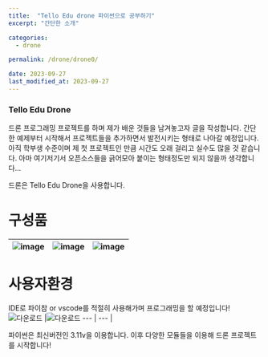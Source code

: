 ```yaml
---
title:  "Tello Edu drone 파이썬으로 공부하기"
excerpt: "간단한 소개"

categories:
  - drone

permalink: /drone/drone0/

date: 2023-09-27
last_modified_at: 2023-09-27
---
```


### Tello Edu Drone
드론 프로그래밍 프로젝트를 하며 제가 배운 것들을 남겨놓고자 글을 작성합니다.
간단한 예제부터 시작해서 프로젝트들을 추가하면서 발전시키는 형태로 나아갈 예정입니다. 
아직 학부생 수준이며 제 첫 프로젝트인 만큼 시간도 오래 걸리고 실수도 많을 것 같습니다.
아마 여기저기서 오픈소스들을 긁어모아 붙이는 형태정도만 되지 않을까 생각합니다...

드론은 Tello Edu Drone을 사용합니다.
# 구성품
![image](https://github.com/k74035/k74035.github.io/assets/126762577/89bdaacd-ecdb-41cf-884d-3d9773bb319b) |![image](https://github.com/k74035/k74035.github.io/assets/126762577/01eee905-99c8-4d7c-af34-1589aad3deff) |![image](https://github.com/k74035/k74035.github.io/assets/126762577/7ae9b493-ba43-44ba-9797-3d2c6ecc95e0)
--- | --- | --- |

# 사용자환경
IDE로 파이참 or vscode를 적절히 사용해가며 프로그래밍을 할 예정입니다!
![다운로드](https://github.com/k74035/k74035.github.io/assets/126762577/6ddb0f4c-7e79-42c0-991a-2ec98145e5c4) |![다운로드](https://github.com/k74035/k74035.github.io/assets/126762577/4da9aed2-b5f1-4333-af2a-b9395320791c)
--- | --- |

파이썬은 최신버전인 3.11v을 이용합니다.
이후 다양한 모듈들을 이용해 드론 프로젝트를 시작합니다!

